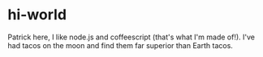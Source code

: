 # hi-world

Patrick here, I like node.js and coffeescript (that's what I'm made of!).
I've had tacos on the moon and find them far superior than Earth tacos.
